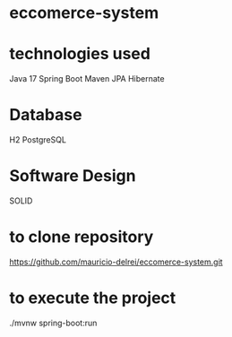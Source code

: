 # eccomerce-system

# technologies used
Java 17
Spring Boot
Maven
JPA
Hibernate
# Database
H2
PostgreSQL
# Software Design
SOLID

# to clone repository
https://github.com/mauricio-delrei/eccomerce-system.git

# to execute the project
./mvnw spring-boot:run

